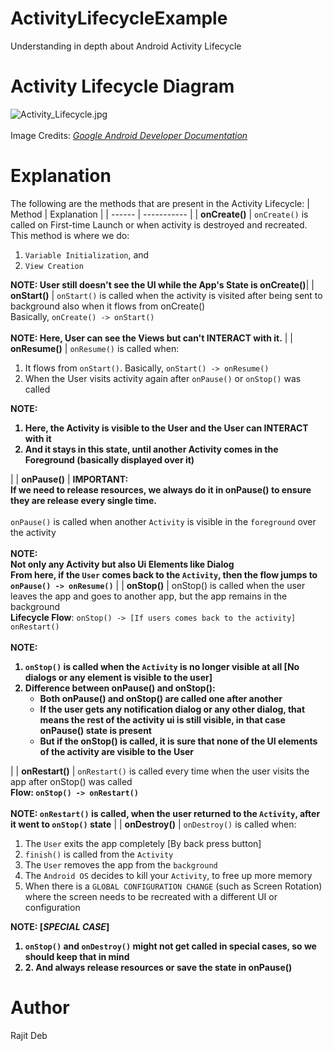 # ActivityLifecycleExample
Understanding in depth about Android Activity Lifecycle

# Activity Lifecycle Diagram
![Activity_Lifecycle.jpg](https://developer.android.com/guide/components/images/activity_lifecycle.png)
<br><br>Image Credits: <a href="https://developer.android.com">_Google Android Developer Documentation_</a>
# Explanation
The following are the methods that are present in the Activity Lifecycle:
| Method | Explanation |
| ------ | ----------- |
| **onCreate()** | `onCreate()` is called on First-time Launch or when activity is destroyed and recreated. This method is where we do:<ol><li>`Variable Initialization`, and</li><li>`View Creation`</li></ol>**NOTE: User still doesn't see the UI while the App's State is onCreate()**|
| **onStart()** | `onStart()` is called when the activity is visited after being sent to background also when it flows from onCreate() <br> Basically, `onCreate() -> onStart()` <br><br> **NOTE: Here, User can see the Views but can't INTERACT with it.** |
| **onResume()** | `onResume()` is called when: <ol><li>It flows from `onStart()`. Basically, `onStart() -> onResume()`</li><li>When the User visits activity again after `onPause()` or `onStop()` was called</li></ol> **NOTE:<ol><li>Here, the Activity is visible to the User and the User can INTERACT with it</li><li>And it stays in this state, until another Activity comes in the Foreground (basically displayed over it)</li></ol>**|
| **onPause()** | **IMPORTANT: <br>If we need to release resources, we always do it in onPause() to ensure they are release every single time.** <br><br> `onPause()` is called when another `Activity` is visible in the `foreground` over the activity <br><br> **NOTE: <br>Not only any Activity but also Ui Elements like Dialog <br> From here, if the `User` comes back to the `Activity`, then the flow jumps to `onPause() -> onResume()`** |
| **onStop()** | onStop() is called when the user leaves the app and goes to another app, but the app remains in the background <br> **Lifecycle Flow**: `onStop() -> [If users comes back to the activity] onRestart()` <br><br> **NOTE:<ol><li>`onStop()` is called when the `Activity` is no longer visible at all [No dialogs or any element is visible to the user]</li><li>Difference between onPause() and onStop(): <br><ul><li>Both onPause() and onStop() are called one after another</li><li>If the user gets any notification dialog or any other dialog, that means the rest of the activity ui is still visible, in that case onPause() state is present</li><li>But if the onStop() is called, it is sure that none of the UI elements of the activity are visible to the User</li></ul></li></ol>** |
| **onRestart()** | `onRestart()` is called every time when the user visits the app after onStop() was called <br> **Flow: `onStop() -> onRestart()` <br><br>NOTE: `onRestart()` is called, when the user returned to the `Activity`, after it went to `onStop()` state** |
| **onDestroy()** | `onDestroy()` is called when: <ol><li>The `User` exits the app completely [By back press button]</li><li>`finish()` is called from the `Activity`</li><li>The `User` removes the app from the `background`</li><li>The `Android OS` decides to kill your `Activity`, to free up more memory<li>When there is a `GLOBAL CONFIGURATION CHANGE` (such as Screen Rotation) where the screen needs to be recreated with a different UI or configuration</li></ol> **NOTE: [_SPECIAL CASE_]<ol><li>`onStop()` and `onDestroy()` might not get called in special cases, so we should keep that in mind</li><li>2. And always release resources or save the state in onPause()</li></ol>**

# Author
Rajit Deb
